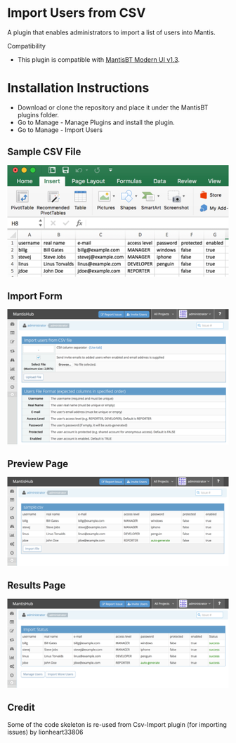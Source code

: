 # Import Users from CSV

A plugin that enables administrators to import a list of users into Mantis.

Compatibility

- This plugin is compatible with [MantisBT Modern UI v1.3](https://github.com/mantishub/mantisbt).

# Installation Instructions

- Download or clone the repository and place it under the MantisBT plugins folder.
- Go to Manage - Manage Plugins and install the plugin.
- Go to Manage - Import Users

## Sample CSV File

![Csv Demo](wiki/sample_csv.png "Sample CSV File")

## Import Form

![Init Page](wiki/import_form.png "Import Form")

## Preview Page

![Col Set](wiki/preview_page.png "Preview Page")

## Results Page

![Status Page](wiki/results_page.png "Results Page")

## Credit

Some of the code skeleton is re-used from Csv-Import plugin (for importing issues) by lionheart33806

